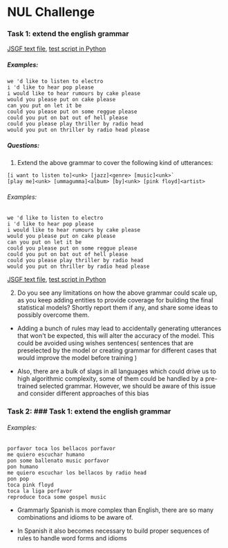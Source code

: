 # NUL Challenge  

### Task 1: extend the english grammar
 
[JSGF text file](https://github.com/TianaQ/nlu-challenge/blob/master/JSGF_en_ext.txt), [test script in Python](https://github.com/TianaQ/nlu-challenge/blob/master/test.py)  

##### Examples:  
```
we 'd like to listen to electro
i 'd like to hear pop please
i would like to hear rumours by cake please
would you please put on cake please
can you put on let it be
could you please put on some reggue please
could you put on bat out of hell please
could you please play thriller by radio head
would you put on thriller by radio head please
```
##### Questions: 

1. Extend the above grammar to cover the following kind of utterances:
```
[i want to listen to]<unk> [jazz]<genre> [music]<unk>`
[play me]<unk> [ummagumma]<album> [by]<unk> [pink floyd]<artist>
```
###### Examples:  
```
we 'd like to listen to electro
i 'd like to hear pop please
i would like to hear rumours by cake please
would you please put on cake please
can you put on let it be
could you please put on some reggue please
could you put on bat out of hell please
could you please play thriller by radio head
would you put on thriller by radio head please
```
[JSGF text file](https://github.com/TianaQ/nlu-challenge/blob/master/JSGF_en_ext.txt), [test script in Python](https://github.com/TianaQ/nlu-challenge/blob/master/test.py)  

2. Do you see any limitations on how the above grammar could scale up, as you keep adding entities to
provide coverage for building the final statistical models?
Shortly report them if any, and share some ideas to possibly overcome them.

* Adding a bunch of rules may lead to accidentally generating utterances that won't be expected, this will alter the accuracy of the model. This could be avoided using wishes sentences( sentences that are preselected by the model  or creating grammar for different cases that would improve the model before training )

* Also, there are a bulk of slags in all languages which could drive us to 
high algorithmic complexity, some of them could be handled by a pre-trained selected grammar. However, we should be aware of this issue and consider different approaches of this bias 


### Task 2: ### Task 1: extend the english grammar

###### Examples:  
```
porfavor toca los bellacos porfavor
me quiero escuchar humano
pon some ballenato music porfavor
pon humano
me quiero escuchar los bellacos by radio head
pon pop
toca pink floyd
toca la liga porfavor
reproduce toca some gospel music
```

* Grammarly Spanish is more complex than English, there are so many combinations and idioms to be aware of.

* In Spanish it also becomes necessary to build proper sequences of rules to handle word forms and idioms